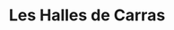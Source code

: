 ---
title: "Les Halles de Carras"
url: /nice/les-halles-de-carras-avenue-de-carras/
shop: commodité
---